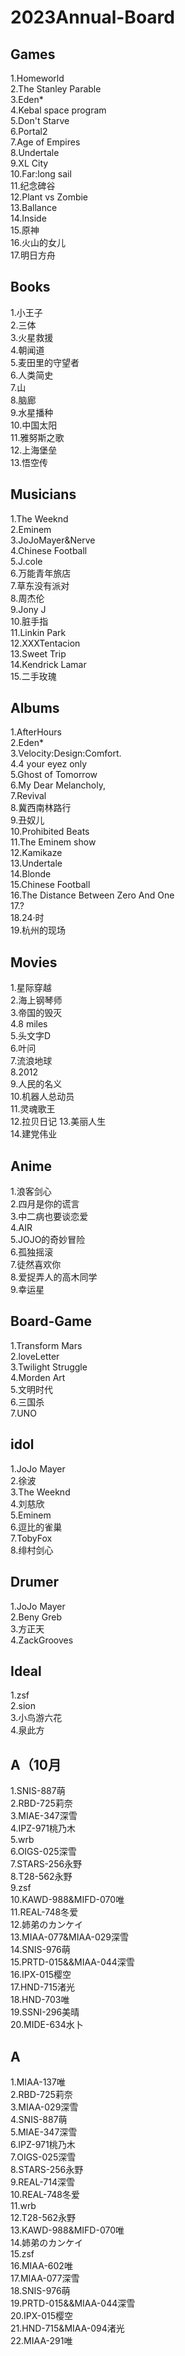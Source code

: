 # 2023Annual-Board

## Games
1.Homeworld  
2.The Stanley Parable  
3.Eden*  
4.Kebal space program  
5.Don't Starve  
6.Portal2  
7.Age of Empires  
8.Undertale  
9.XL City  
10.Far:long sail  
11.纪念碑谷  
12.Plant vs Zombie  
13.Ballance  
14.Inside  
15.原神  
16.火山的女儿  
17.明日方舟  

## Books
1.小王子  
2.三体  
3.火星救援  
4.朝闻道  
5.麦田里的守望者  
6.人类简史  
7.山  
8.脑廊  
9.水星播种  
10.中国太阳   
11.雅努斯之歌  
12.上海堡垒  
13.悟空传   
 
## Musicians
1.The Weeknd  
2.Eminem  
3.JoJoMayer&Nerve                   
4.Chinese Football  
5.J.cole   
6.万能青年旅店  
7.草东没有派对  
8.周杰伦  
9.Jony J  
10.脏手指  
11.Linkin Park  
12.XXXTentacion  
13.Sweet Trip  
14.Kendrick Lamar  
15.二手玫瑰  


## Albums
1.AfterHours  
2.Eden*    
3.Velocity:Design:Comfort.  
4.4 your eyez only   
5.Ghost of Tomorrow   
6.My Dear Melancholy,  
7.Revival   
8.冀西南林路行  
9.丑奴儿  
10.Prohibited Beats  
11.The Eminem show   
12.Kamikaze  
13.Undertale  
14.Blonde  
15.Chinese Football  
16.The Distance Between Zero And One  
17.?  
18.24·时  
19.杭州的现场  

## Movies
1.星际穿越  
2.海上钢琴师  
3.帝国的毁灭  
4.8 miles  
5.头文字D  
6.叶问  
7.流浪地球  
8.2012  
9.人民的名义  
10.机器人总动员  
11.灵魂歌王  
12.拉贝日记
13.美丽人生  
14.建党伟业  

## Anime 
1.浪客剑心   
2.四月是你的谎言    
3.中二病也要谈恋爱  
4.AIR  
5.JOJO的奇妙冒险  
6.孤独摇滚  
7.徒然喜欢你  
8.爱捉弄人的高木同学  
9.幸运星  

## Board-Game
1.Transform Mars  
2.loveLetter  
3.Twilight Struggle  
4.Morden Art  
5.文明时代  
6.三国杀  
7.UNO  

## idol
1.JoJo Mayer  
2.徐波  
3.The Weeknd  
4.刘慈欣  
5.Eminem  
6.逗比的雀巢  
7.TobyFox  
8.绯村剑心  

## Drumer
1.JoJo Mayer  
2.Beny Greb  
3.方正天  
4.ZackGrooves  

## Ideal
1.zsf  
2.sion  
3.小鸟游六花    
4.泉此方  

## A（10月
1.SNIS-887萌  
2.RBD-725莉奈  
3.MIAE-347深雪  
4.IPZ-971桃乃木  
5.wrb  
6.OIGS-025深雪  
7.STARS-256永野    
8.T28-562永野   
9.zsf  
10.KAWD-988&MIFD-070唯  
11.REAL-748冬爱   
12.姉弟のカンケイ  
13.MIAA-077&MIAA-029深雪  
14.SNIS-976萌  
15.PRTD-015&&MIAA-044深雪  
16.IPX-015樱空  
17.HND-715渚光  
18.HND-703唯  
19.SSNI-296美晴  
20.MIDE-634水卜  

## A
1.MIAA-137唯  
2.RBD-725莉奈  
3.MIAA-029深雪  
4.SNIS-887萌  
5.MIAE-347深雪  
6.IPZ-971桃乃木  
7.OIGS-025深雪  
8.STARS-256永野  
9.REAL-714深雪  
10.REAL-748冬爱   
11.wrb  
12.T28-562永野  
13.KAWD-988&MIFD-070唯  
14.姉弟のカンケイ  
15.zsf  
16.MIAA-602唯  
17.MIAA-077深雪  
18.SNIS-976萌  
19.PRTD-015&&MIAA-044深雪  
20.IPX-015樱空  
21.HND-715&MIAA-094渚光  
22.MIAA-291唯  
